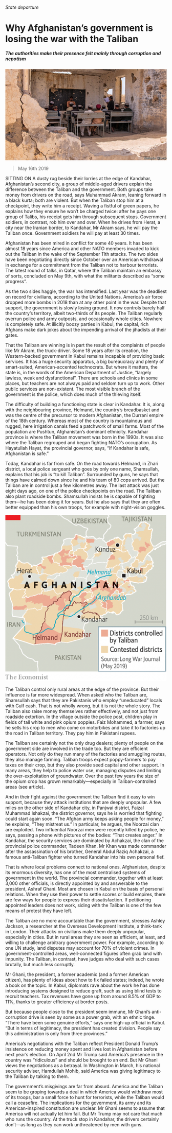 ###### State departure

# Why Afghanistan’s government is losing the war with the Taliban 

##### The authorities make their presence felt mainly through corruption and nepotism 

![image](images/20190518_ASP001_0.jpg) 

> May 16th 2019 

SITTING ON A dusty rug beside their lorries at the edge of Kandahar, Afghanistan’s second city, a group of middle-aged drivers explain the difference between the Taliban and the government. Both groups take money from drivers on the road, says Muhammad Akram, leaning forward in a black kurta; both are violent. But when the Taliban stop him at a checkpoint, they write him a receipt. Waving a fistful of green papers, he explains how they ensure he won’t be charged twice: after he pays one group of Talibs, his receipt gets him through subsequent stops. Government soldiers, in contrast, rob him over and over. When he drives from Herat, a city near the Iranian border, to Kandahar, Mr Akram says, he will pay the Taliban once. Government soldiers he will pay at least 30 times. 

Afghanistan has been mired in conflict for some 40 years. It has been almost 18 years since America and other NATO members invaded to kick out the Taliban in the wake of the September 11th attacks. The two sides have been negotiating directly since October over an American withdrawal in exchange for a commitment from the Taliban not to harbour terrorists. The latest round of talks, in Qatar, where the Taliban maintain an embassy of sorts, concluded on May 9th, with what the militants described as “some progress”. 

As the two sides haggle, the war has intensified. Last year was the deadliest on record for civilians, according to the United Nations. America’s air force dropped more bombs in 2018 than at any other point in the war. Despite that support, the government is slowly losing ground. It now controls barely half the country’s territory, albeit two-thirds of its people. The Taliban regularly overrun police and army outposts, and occasionally whole cities. Nowhere is completely safe. At illicitly boozy parties in Kabul, the capital, rich Afghans make dark jokes about the impending arrival of the jihadists at their gates. 

That the Taliban are winning is in part the result of the complaints of people like Mr Akram, the truck-driver. Some 18 years after its creation, the Western-backed government in Kabul remains incapable of providing basic services. It has a huge security apparatus, a big bureaucracy and plenty of smart-suited, American-accented technocrats. But where it matters, the state is, in the words of the American Department of Justice, “largely lawless, weak and dysfunctional”. There are schools and clinics in some places, but teachers are not always paid and seldom turn up to work. Other public services are non-existent. The most visible branch of the government is the police, which does much of the thieving itself. 

The difficulty of building a functioning state is clear in Kandahar. It is, along with the neighbouring province, Helmand, the country’s breadbasket and was the centre of the precursor to modern Afghanistan, the Durrani empire of the 18th century. Whereas most of the country is mountainous and rugged, here irrigation canals feed a patchwork of small farms. Most of the population are Pushtun, Afghanistan’s dominant ethnicity. Kandahar province is where the Taliban movement was born in the 1990s. It was also where the Taliban regrouped and began fighting NATO’s occupation. As Hayatullah Hayat, the provincial governor, says, “If Kandahar is safe, Afghanistan is safe.” 

Today, Kandahar is far from safe. On the road towards Helmand, in Zhari district, a local police sergeant who goes by only one name, Shamsullah, explains that his job is “to kill Taliban”. Surrounded by guns, he says that things have calmed down since he and his team of 80 cops arrived. But the Taliban are in control just a few kilometres away. The last attack was just eight days ago, on one of the police checkpoints on the road. The Taliban also plant roadside bombs. Shamsullah insists he is capable of fighting them—he has been doing it for years. But he also says that they are often better equipped than his own troops, for example with night-vision goggles. 

![image](images/20190518_ASM957.png) 

The Taliban control only rural areas at the edge of the province. But their influence is far more widespread. When asked who the Taliban are, Shamsullah says that they are Pakistanis who employ “uneducated” locals with Gulf cash. That is not wholly wrong, but it is not the whole story. The Taliban also raise money themselves rather effectively, and not just from roadside extortion. In the village outside the police post, children play in fields of tall white and pink opium poppies. Faiz Mohammed, a farmer, says he sells his crop to men who come on motorbikes and take it to factories up the road in Taliban territory. They pay him in Pakistani rupees. 

The Taliban are certainly not the only drug dealers; plenty of people on the government side are involved in the trade too. But they are efficient operators. Not only do they run many of the factories and smuggling routes, they also manage farming. Taliban troops expect poppy-farmers to pay taxes on their crop, but they also provide seed capital and other support. In many areas, they help to police water use, managing disputes and limiting the over-exploitation of groundwater. Over the past few years the size of the opium crop has grown remarkably—especially in Taliban-controlled areas (see article). 

And in their fight against the government the Taliban find it easy to win support, because they attack institutions that are deeply unpopular. A few miles on the other side of Kandahar city, in Panjwai district, Faizal Muhammad Ishakzai, the district governor, says he is worried that fighting could start again soon. “The Afghan army keeps asking people for money,” he explains, “They mistreat us.” In particular, he argues, the Noorzai clan are exploited. Two influential Noorzai men were recently killed by police, he says, passing a phone with pictures of the bodies: “That creates anger.” In Kandahar, the security services are dominated by Achakzai, the clan of the provincial police commander, Tadeen Khan. Mr Khan was made commander after the assassination of his brother, General Abdul Raziq Achakzai, a famous anti-Taliban fighter who turned Kandahar into his own personal fief. 

That is where local problems connect to national ones. Afghanistan, despite its enormous diversity, has one of the most centralised systems of government in the world. The provincial commander, together with at least 3,000 other officials, is directly appointed by and answerable to the president, Ashraf Ghani. Most are chosen in Kabul on the basis of personal relations. When they use their power to settle scores or build empires, there are few ways for people to express their dissatisfaction. If petitioning appointed leaders does not work, siding with the Taliban is one of the few means of protest they have left. 

The Taliban are no more accountable than the government, stresses Ashley Jackson, a researcher at the Overseas Development Institute, a think-tank in London. Their attacks on civilians make them deeply unpopular, especially in cities. But in rural areas they are seen as efficient, at least, and willing to challenge arbitrary government power. For example, according to one UN study, land disputes may account for 70% of violent crimes. In government-controlled areas, well-connected figures often grab land with impunity. The Taliban, in contrast, have judges who deal with such cases brutally, but much less corruptly. 

Mr Ghani, the president, a former academic (and a former American citizen), has plenty of ideas about how to fix failed states; indeed, he wrote a book on the topic. In Kabul, diplomats rave about the work he has done introducing systems designed to reduce graft, such as using blind tests to recruit teachers. Tax revenues have gone up from around 8.5% of GDP to 11%, thanks to greater efficiency at border posts. 

But because people close to the president seem immune, Mr Ghani’s anti-corruption drive is seen by some as a power grab, with an ethnic tinge. “There have been some genuine efforts,” says one high-up official in Kabul. “But in terms of legitimacy, the president has created division. People say this administration is only from three provinces.” 

America’s negotiations with the Taliban reflect President Donald Trump’s insistence on reducing money spent and lives lost in Afghanistan before next year’s election. On April 2nd Mr Trump said America’s presence in the country was “ridiculous” and should be brought to an end. But Mr Ghani views the negotiations as a betrayal. In Washington in March, his national security adviser, Hamdullah Mohib, said America was giving legitimacy to the Taliban by talking to them. 

The government’s misgivings are far from absurd. America and the Taliban seem to be groping towards a deal in which America would withdraw most of its troops, bar a small force to hunt for terrorists, while the Taliban would call a ceasefire. The implications for the government, its army and its American-inspired constitution are unclear. Mr Ghani seems to assume that America will not actually let him fall. But Mr Trump may not care that much who runs the country. At the truck stop in Kandahar, the drivers certainly don’t—as long as they can work unthreatened by men with guns. 


